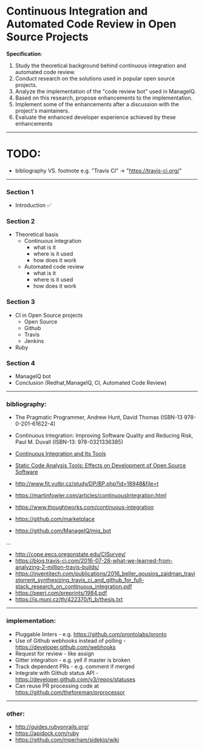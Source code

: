 # Continuous Integration and Automated Code Review in Open Source Projects

**Specification**:
1. Study the theoretical background behind continuous integration and automated code review.
2. Conduct research on the solutions used in popular open source projects.
3. Analyze the implementation of the "code review bot" used in ManageIQ.
4. Based on this research, propose enhancements to the implementation.
5. Implement some of the enhancements after a discussion with the project's maintainers.
6. Evaluate the enhanced developer experience achieved by these enhancements


---

# TODO:

* bibliography VS. footnote e.g. "Travis CI" -> "https://travis-ci.org/"

---


### Section 1

* Introduction :white_check_mark:

### Section 2

* Theoretical basis
	* Continuous integration
		* what is it
		* where is it used
		* how does it work
	* Automated code review
		* what is it
		* where is it used
		* how does it work

### Section 3
* CI in Open Source projects
	* Open Source
	* Github
	* Travis
	* Jenkins
* Ruby

### Section 4

* ManageIQ bot
* Conclusion (Redhat,ManageIQ, CI, Automated Code Review)

---

### bibliography:

* The Pragmatic Programmer, Andrew Hunt, David Thomas (ISBN-13 978-0-201-61622-4)
* Continuous Integration: Improving Software Quality and Reducing Risk, Paul M. Duvall (ISBN-13: 978-0321336385)
* [Continuous Integration and Its Tools](http://ieeexplore.ieee.org.ezproxy.lib.vutbr.cz/document/6802994/)


* [Static Code Analysis Tools: Effects on
Development of Open Source Software](https://www.google.cz/url?sa=t&rct=j&q=&esrc=s&source=web&cd=1&ved=0ahUKEwj1oM78-v_WAhXGWxoKHcgBDCgQFggxMAA&url=https%3A%2F%2Frepository.tudelft.nl%2Fislandora%2Fobject%2Fuuid%3Ab157de07-e5ce-4dba-8eae-154a0002a4f5%2Fdatastream%2FOBJ%2Fdownload&usg=AOvVaw1UAyLhpanCQKOkos7vkRQy)
* http://www.fit.vutbr.cz/study/DP/BP.php?id=18948&file=t


* https://martinfowler.com/articles/continuousIntegration.html
* https://www.thoughtworks.com/continuous-integration
* https://github.com/marketplace
* https://github.com/ManageIQ/miq_bot

...

* http://cope.eecs.oregonstate.edu/CISurvey/
* https://blog.travis-ci.com/2016-07-28-what-we-learned-from-analyzing-2-million-travis-builds/
* https://inventitech.com/publications/2016_beller_gousios_zaidman_travistorrent_synthesizing_travis_ci_and_github_for_full-stack_research_on_continuous_integration.pdf
* https://peerj.com/preprints/1984.pdf
* https://is.muni.cz/th/422370/fi_b/thesis.txt

---

### implementation:

* Pluggable linters - e.g. https://github.com/prontolabs/pronto
* Use of Github webhooks instead of polling - https://developer.github.com/webhooks
* Request for review - like assign
* Gitter integration - e.g. yell if master is broken
* Track dependent PRs - e.g. comment if merged
* Integrate with Github status API - https://developer.github.com/v3/repos/statuses
* Can reuse PR processing code at https://github.com/theforeman/prprocessor

---

### other:
* http://guides.rubyonrails.org/
* https://apidock.com/ruby
* https://github.com/mperham/sidekiq/wiki